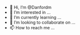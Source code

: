 - 👋 Hi, I’m @Danfordm
- 👀 I’m interested in ...
- 🌱 I’m currently learning ...
- 💞️ I’m looking to collaborate on ...
- 📫 How to reach me ...

<!---
Danfordm/Danfordm is a ✨ special ✨ repository because its `README.md` (this file) appears on your GitHub profile.
You can click the Preview link to take a look at your changes.
--->
